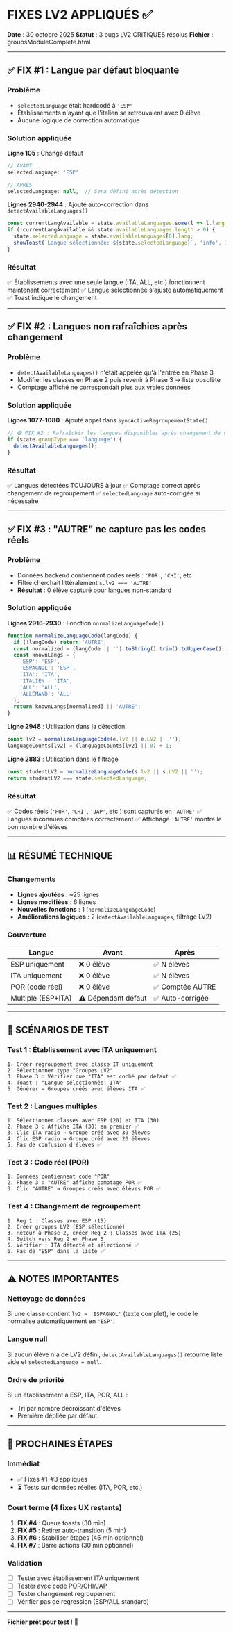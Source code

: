 # FIXES LV2 APPLIQUÉS ✅

**Date** : 30 octobre 2025
**Statut** : 3 bugs LV2 CRITIQUES résolus
**Fichier** : groupsModuleComplete.html

---

## ✅ FIX #1 : Langue par défaut bloquante

### Problème
- `selectedLanguage` était hardcodé à `'ESP'`
- Établissements n'ayant que l'italien se retrouvaient avec 0 élève
- Aucune logique de correction automatique

### Solution appliquée
**Ligne 105** : Changé défaut
```javascript
// AVANT
selectedLanguage: 'ESP',

// APRÈS
selectedLanguage: null,  // Sera défini après détection
```

**Lignes 2940-2944** : Ajouté auto-correction dans `detectAvailableLanguages()`
```javascript
const currentLangAvailable = state.availableLanguages.some(l => l.lang === state.selectedLanguage);
if (!currentLangAvailable && state.availableLanguages.length > 0) {
  state.selectedLanguage = state.availableLanguages[0].lang;
  showToast(`Langue sélectionnée: ${state.selectedLanguage}`, 'info', 1500);
}
```

### Résultat
✅ Établissements avec une seule langue (ITA, ALL, etc.) fonctionnent maintenant correctement
✅ Langue sélectionnée s'ajuste automatiquement
✅ Toast indique le changement

---

## ✅ FIX #2 : Langues non rafraîchies après changement

### Problème
- `detectAvailableLanguages()` n'était appelée qu'à l'entrée en Phase 3
- Modifier les classes en Phase 2 puis revenir à Phase 3 → liste obsolète
- Comptage affiché ne correspondait plus aux vraies données

### Solution appliquée
**Lignes 1077-1080** : Ajouté appel dans `syncActiveRegroupementState()`
```javascript
// 🟢 FIX #2 : Rafraîchir les langues disponibles après changement de regroupement
if (state.groupType === 'language') {
  detectAvailableLanguages();
}
```

### Résultat
✅ Langues détectées TOUJOURS à jour
✅ Comptage correct après changement de regroupement
✅ `selectedLanguage` auto-corrigée si nécessaire

---

## ✅ FIX #3 : "AUTRE" ne capture pas les codes réels

### Problème
- Données backend contiennent codes réels : `'POR'`, `'CHI'`, etc.
- Filtre cherchait littéralement `s.lv2 === 'AUTRE'`
- **Résultat** : 0 élève capturé pour langues non-standard

### Solution appliquée
**Lignes 2916-2930** : Fonction `normalizeLanguageCode()`
```javascript
function normalizeLanguageCode(langCode) {
  if (!langCode) return 'AUTRE';
  const normalized = (langCode || '').toString().trim().toUpperCase();
  const knownLangs = {
    'ESP': 'ESP',
    'ESPAGNOL': 'ESP',
    'ITA': 'ITA',
    'ITALIEN': 'ITA',
    'ALL': 'ALL',
    'ALLEMAND': 'ALL'
  };
  return knownLangs[normalized] || 'AUTRE';
}
```

**Ligne 2948** : Utilisation dans la détection
```javascript
const lv2 = normalizeLanguageCode(e.lv2 || e.LV2 || '');
languageCounts[lv2] = (languageCounts[lv2] || 0) + 1;
```

**Ligne 2883** : Utilisation dans le filtrage
```javascript
const studentLV2 = normalizeLanguageCode(s.lv2 || s.LV2 || '');
return studentLV2 === state.selectedLanguage;
```

### Résultat
✅ Codes réels (`'POR'`, `'CHI'`, `'JAP'`, etc.) sont capturés en `'AUTRE'`
✅ Langues inconnues comptées correctement
✅ Affichage `'AUTRE'` montre le bon nombre d'élèves

---

## 📊 RÉSUMÉ TECHNIQUE

### Changements
- **Lignes ajoutées** : ~25 lignes
- **Lignes modifiées** : 6 lignes
- **Nouvelles fonctions** : 1 (`normalizeLanguageCode`)
- **Améliorations logiques** : 2 (`detectAvailableLanguages`, filtrage LV2)

### Couverture
| Langue | Avant | Après |
|--------|-------|-------|
| ESP uniquement | ❌ 0 élève | ✅ N élèves |
| ITA uniquement | ❌ 0 élève | ✅ N élèves |
| POR (code réel) | ❌ 0 élève | ✅ Comptée AUTRE |
| Multiple (ESP+ITA) | ⚠️ Dépendant défaut | ✅ Auto-corrigée |

---

## 🧪 SCÉNARIOS DE TEST

### Test 1 : Établissement avec ITA uniquement
```
1. Créer regroupement avec classe IT uniquement
2. Sélectionner type "Groupes LV2"
3. Phase 3 : Vérifier que "ITA" est coché par défaut ✅
4. Toast : "Langue sélectionnée: ITA"
5. Générer → Groupes créés avec élèves ITA ✅
```

### Test 2 : Langues multiples
```
1. Sélectionner classes avec ESP (20) et ITA (30)
2. Phase 3 : Affiche ITA (30) en premier ✅
3. Clic ITA radio → Groupe créé avec 30 élèves
4. Clic ESP radio → Groupe créé avec 20 élèves
5. Pas de confusion d'élèves ✅
```

### Test 3 : Code réel (POR)
```
1. Données contiennent code "POR"
2. Phase 3 : "AUTRE" affiche comptage POR ✅
3. Clic "AUTRE" → Groupes créés avec élèves POR ✅
```

### Test 4 : Changement de regroupement
```
1. Reg 1 : Classes avec ESP (15)
2. Créer groupes LV2 (ESP sélectionné)
3. Retour à Phase 2, créer Reg 2 : Classes avec ITA (25)
4. Switch vers Reg 2 en Phase 3
5. Vérifier : ITA détecté et sélectionné ✅
6. Pas de "ESP" dans la liste ✅
```

---

## ⚠️ NOTES IMPORTANTES

### Nettoyage de données
Si une classe contient `lv2 = 'ESPAGNOL'` (texte complet), le code le normalise automatiquement en `'ESP'`.

### Langue null
Si aucun élève n'a de LV2 défini, `detectAvailableLanguages()` retourne liste vide et `selectedLanguage = null`.

### Ordre de priorité
Si un établissement a ESP, ITA, POR, ALL :
- Tri par nombre décroissant d'élèves
- Première dépliée par défaut

---

## 🚀 PROCHAINES ÉTAPES

### Immédiat
- ✅ Fixes #1-#3 appliqués
- ⏳ Tests sur données réelles (ITA, POR, etc.)

### Court terme (4 fixes UX restants)
1. **FIX #4** : Queue toasts (30 min)
2. **FIX #5** : Retirer auto-transition (5 min)
3. **FIX #6** : Stabiliser étapes (45 min optionnel)
4. **FIX #7** : Barre actions (30 min optionnel)

### Validation
- [ ] Tester avec établissement ITA uniquement
- [ ] Tester avec code POR/CHI/JAP
- [ ] Tester changement regroupement
- [ ] Vérifier pas de regression (ESP/ALL standard)

---

**Fichier prêt pour test !** 🧪
